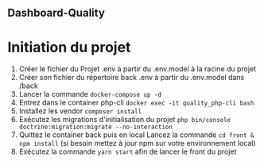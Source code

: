 ## Dashboard-Quality

# Initiation du projet
1. Créer le fichier du Projet .env à partir du .env.model à la racine du projet
2. Créer son fichier du répertoire back .env à partir du .env.model dans /back
3. Lancer la commande
`docker-compose up -d`
4. Entrez dans le container php-cli `docker exec -it quality_php-cli bash`
5. Installez les vendor `composer install`
6. Exécutez les migrations d'initialisation du projet `php bin/console doctrine:migration:migrate --no-interaction`
7. Quittez le container back puis en local Lancez la commande `cd front & npm install` (si besoin mettez à jour npm sur votre environnement local)
8. Exécutez la commande `yarn start` afin de lancer le front du projet 

